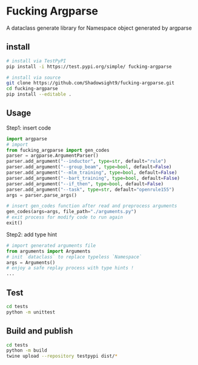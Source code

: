 # Fucking Argparse
A dataclass generate library for Namespace object generated by argparse


## install 
```bash
# install via TestPyPI
pip install -i https://test.pypi.org/simple/ fucking-argparse

# install via source
git clone https://github.com/Shadowsight9/fucking-argparse.git
cd fucking-argparse
pip install --editable .
```


## Usage 
Step1: insert code
```python
import argparse
# import
from fucking_argparse import gen_codes
parser = argparse.ArgumentParser()
parser.add_argument("--inductor", type=str, default="rule")
parser.add_argument("--group_beam", type=bool, default=False)
parser.add_argument("--mlm_training", type=bool, default=False)
parser.add_argument("--bart_training", type=bool, default=False)
parser.add_argument("--if_then", type=bool, default=False)
parser.add_argument("--task", type=str, default="openrule155")
args = parser.parse_args()

# insert gen_codes function after read and preprocess arguments
gen_codes(args=args, file_path="./arguments.py")
# exit process for modify code to run again
exit()

```

Step2: add type hint

```python
# import generated arguments file
from arguments import Arguments
# init `dataclass` to replace typeless `Namespace`
args = Arguments()
# enjoy a safe replay process with type hints !
...
```

## Test

```bash
cd tests
python -m unittest
```

## Build and publish
```bash
cd tests
python -m build
twine upload --repository testpypi dist/*
```